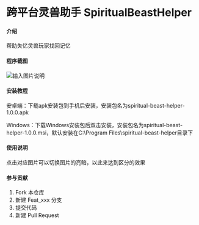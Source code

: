 # 跨平台灵兽助手 SpiritualBeastHelper

#### 介绍

帮助失忆灵兽玩家找回记忆

#### 程序截图

![输入图片说明](https://foruda.gitee.com/images/1729345509519380143/542f07fb_12553820.png "屏幕截图")


#### 安装教程
安卓端：下载apk安装包到手机后安装，安装包名为spiritual-beast-helper-1.0.0.apk

Windows：下载Windows安装包后双击安装，安装包名为spiritual-beast-helper-1.0.0.msi，默认安装在C:\Program Files\spiritual-beast-helper目录下

#### 使用说明

点击对应图片可以切换图片的亮暗，以此来达到区分的效果

#### 参与贡献

1.  Fork 本仓库
2.  新建 Feat_xxx 分支
3.  提交代码
4.  新建 Pull Request